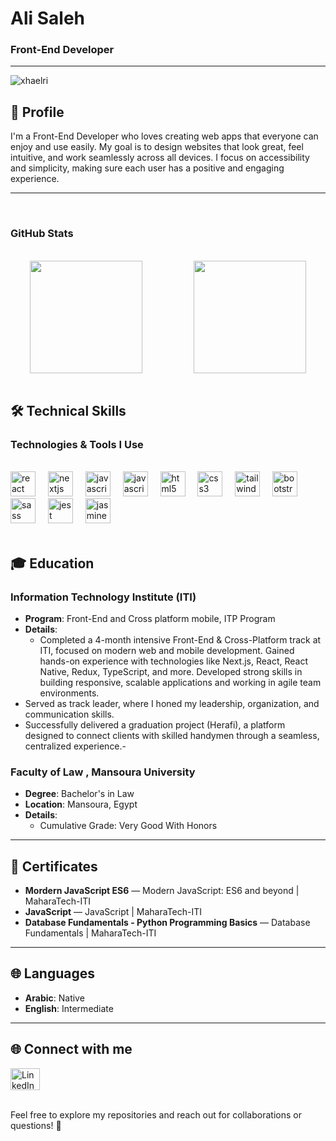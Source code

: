 # Ali Saleh

### Front-End Developer

---

<p align="left"> <img src="https://komarev.com/ghpvc/?username=xhaelri&label=Profile%20views&color=0e75b6&style=flat" alt="xhaelri" /> </p>

## 👋 **Profile**

I'm a Front-End Developer who loves creating web apps that everyone can enjoy and use easily. My goal is to design websites that look great, feel intuitive, and work seamlessly across all devices. I focus on accessibility and simplicity, making sure each user has a positive and engaging experience.

---

<br/>

### GitHub Stats

<br/>
<div align="center" style="display: flex; justify-content: space-around; align-items: stretch; gap: 20px;">
  <img src="https://github-readme-stats.vercel.app/api?username=xhaelri&show_icons=true&count_private=true&theme=dracula" height="180px" />
  <img src="https://github-readme-stats.vercel.app/api/top-langs?username=xhaelri&show_icons=true&theme=dracula&layout=compact" height="180px" />
</div>

<br/>

## 🛠️ **Technical Skills**

### Technologies & Tools I Use

<br/>
<div align="left">
  <img src="https://cdn.jsdelivr.net/gh/devicons/devicon/icons/react/react-original.svg" height="40" alt="react logo"  />
  <img width="12" />
  <img src="https://cdn.jsdelivr.net/gh/devicons/devicon/icons/nextjs/nextjs-original.svg" height="40" alt="nextjs logo"  />
    <img width="12" />
  <img src="https://cdn.jsdelivr.net/gh/devicons/devicon/icons/javascript/javascript-original.svg" height="40" alt="javascript logo"  />
  <img width="12" />
  <img src="https://cdn.jsdelivr.net/gh/devicons/devicon/icons/typescript/typescript-original.svg" height="40" alt="javascript logo"  />
  <img width="12" />
  <img src="https://cdn.jsdelivr.net/gh/devicons/devicon/icons/html5/html5-original.svg" height="40" alt="html5 logo"  />
  <img width="12" />
  <img src="https://cdn.jsdelivr.net/gh/devicons/devicon/icons/css3/css3-original.svg" height="40" alt="css3 logo"  />
  <img width="12" />
  <img src="https://cdn.jsdelivr.net/gh/devicons/devicon/icons/tailwindcss/tailwindcss-original.svg" height="40" alt="tailwindcss logo"  />
  <img width="12" />
  <img src="https://cdn.jsdelivr.net/gh/devicons/devicon/icons/bootstrap/bootstrap-original.svg" height="40" alt="bootstrap logo"  />
  <img width="12" />
  <img src="https://cdn.jsdelivr.net/gh/devicons/devicon/icons/sass/sass-original.svg" height="40" alt="sass logo"  />
  <img width="12" />
  <img src="https://cdn.jsdelivr.net/gh/devicons/devicon/icons/jest/jest-plain.svg" height="40" alt="jest logo"  />
  <img width="12" />
  <img src="https://cdn.jsdelivr.net/gh/devicons/devicon/icons/jasmine/jasmine-original.svg" height="40" alt="jasmine logo"  />
</div>

<br/>

## 🎓 **Education**

### **Information Technology Institute (ITI)**

- **Program**: Front-End and Cross platform mobile, ITP Program
- **Details**:
  - Completed a 4-month intensive Front-End & Cross-Platform track at ITI, focused on modern web and mobile development. Gained hands-on experience with technologies like Next.js, React, React Native, Redux, TypeScript, and more. Developed strong skills in building responsive, scalable applications and working in agile team environments.
- Served as track leader, where I honed my leadership, organization, and communication skills.
- Successfully delivered a graduation project (Herafi), a platform designed to connect clients with skilled handymen through a seamless, centralized experience.-

### **Faculty of Law , Mansoura University**

- **Degree**: Bachelor's in Law
- **Location**: Mansoura, Egypt
- **Details**:
  - Cumulative Grade: Very Good With Honors

---

## 📜 **Certificates**

- **Mordern JavaScript ES6** — Modern JavaScript: ES6 and beyond | MaharaTech-ITI
- **JavaScript** — JavaScript | MaharaTech-ITI
- **Database Fundamentals - Python Programming Basics** — Database Fundamentals | MaharaTech-ITI

---

## 🌐 **Languages**

- **Arabic**: Native
- **English**: Intermediate

---

## 🌐 **Connect with me**

<div align="left">
  <a href="https://www.linkedin.com/in/ali-saleh17/" target="_blank">
    <img src="https://raw.githubusercontent.com/maurodesouza/profile-readme-generator/master/src/assets/icons/social/linkedin/default.svg" width="47" height="35" alt="LinkedIn logo"  />
  </a>
</div>

<br/>

Feel free to explore my repositories and reach out for collaborations or questions! 🚀

<!-- <p align="center">
  <img src="https://github.com/Xhaelri/Xhaelri/blob/output/snake.svg" />
</p> -->
